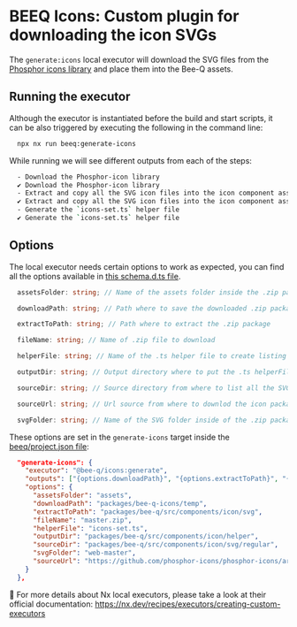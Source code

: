 # BEEQ Icons: Custom plugin for downloading the icon SVGs

The `generate:icons` local executor will download the SVG files from the [Phosphor icons library](https://phosphoricons.com/) and place them into the Bee-Q assets.

## Running the executor

Although the executor is instantiated before the build and start scripts, it can be also triggered by executing the following in the command line:

```bash
  npx nx run beeq:generate-icons
```

While running we will see different outputs from each of the steps:

```bash
  - Download the Phosphor-icon library
  ✔ Download the Phosphor-icon library
  - Extract and copy all the SVG icon files into the icon component assets folder
  ✔ Extract and copy all the SVG icon files into the icon component assets folder
  - Generate the `icons-set.ts` helper file
  ✔ Generate the `icons-set.ts` helper file
```

## Options

The local executor needs certain options to work as expected, you can find all the options available in [this schema.d.ts file](./src/executors/generate-icons/schema.d.ts).

```ts
  assetsFolder: string; // Name of the assets folder inside the .zip package

  downloadPath: string; // Path where to save the downloaded .zip package

  extractToPath: string; // Path where to extract the .zip package

  fileName: string; // Name of .zip file to download

  helperFile: string; // Name of the .ts helper file to create listing all the available icons name

  outputDir: string; // Output directory where to put the .ts helperFile file created

  sourceDir: string; // Source directory from where to list all the SVG icon files available

  sourceUrl: string; // Url source from where to downlod the icon package

  svgFolder: string; // Name of the SVG folder inside of the .zip package
```

These options are set in the `generate-icons` target inside the [beeq/project.json file](../beeq/project.json):

```json
  "generate-icons": {
    "executor": "@bee-q/icons:generate",
    "outputs": ["{options.downloadPath}", "{options.extractToPath}", "{options.outputDir}"],
    "options": {
      "assetsFolder": "assets",
      "downloadPath": "packages/bee-q-icons/temp",
      "extractToPath": "packages/bee-q/src/components/icon/svg",
      "fileName": "master.zip",
      "helperFile": "icons-set.ts",
      "outputDir": "packages/bee-q/src/components/icon/helper",
      "sourceDir": "packages/bee-q/src/components/icon/svg/regular",
      "svgFolder": "web-master",
      "sourceUrl": "https://github.com/phosphor-icons/phosphor-icons/archive/refs/heads"
    }
  },
```

📖 For more details about Nx local executors, please take a look at their official documentation: https://nx.dev/recipes/executors/creating-custom-executors
